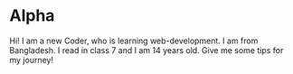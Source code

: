 # Alpha
Hi! I am a new Coder, who is learning web-development. I am from Bangladesh. I read in class 7 and I am 14 years old. Give me some tips for my journey!
